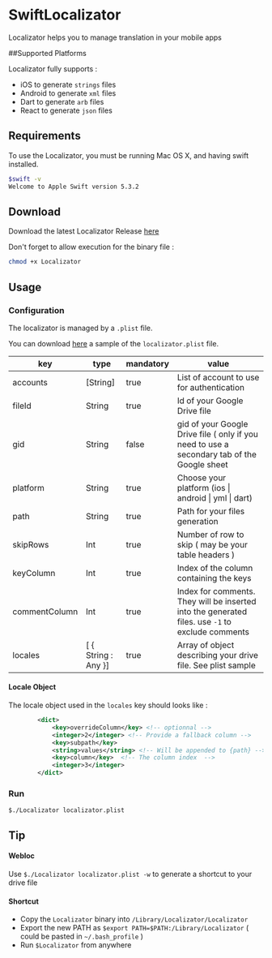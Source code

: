 # SwiftLocalizator
Localizator helps you to manage translation in your mobile apps

##Supported Platforms

Localizator fully supports :

- iOS to generate `strings` files
- Android to generate `xml` files
- Dart to generate `arb` files 
- React to generate `json` files 

## Requirements

To use the Localizator, you must be running Mac OS X, and having swift installed.

```sh
$swift -v
Welcome to Apple Swift version 5.3.2

```

## Download

Download the latest Localizator Release [here](https://github.com/celian-m/SwiftLocalizator/blob/master/bin/Localizator)

Don't forget to allow execution for the binary file :

```sh
chmod +x Localizator
```

## Usage

### Configuration

The localizator is managed by a `.plist` file.

You can download [here](https://github.com/celian-m/SwiftLocalizator/blob/master/localizator.plist) a sample of the `localizator.plist` file.



| key | type | mandatory | value |
|-----|------|-----------|-------|
|   accounts  |  [String]    |   true        |    List of account to use for authentication   |
|  fileId   |    String  |     true     |    Id of your Google Drive file   |
|  gid   |    String  |     false     |    gid of your Google Drive file ( only if you need to use a secondary tab of the Google sheet   |
|  platform   |    String  |    true      |   Choose your platform (ios \| android \| yml \| dart)    |
|   path  |   String   |     true      |   Path for your files generation    |
|  skipRows   |   Int   |    true       |    Number of row to skip ( may be your table headers )   |
|    keyColumn |   Int   |   true        |  Index of the column containing the keys     |
| commentColumn | Int | true | Index for comments. They will be inserted into the generated files. use `-1` to exclude comments |
| locales | [ { String : Any }]  | true | Array of object describing your drive file. See plist sample |

#### Locale Object
The locale object used in the `locales` key should looks like :

```xml
		<dict>
			<key>overrideColumn</key> <!-- optionnal -->
			<integer>2</integer> <!-- Provide a fallback column -->
			<key>subpath</key>  
			<string>values</string> <!-- Will be appended to {path} -->
			<key>column</key>  <!-- The column index  -->
			<integer>3</integer>
		</dict>
```
### Run
`$./Localizator localizator.plist`

## Tip

#### Webloc
Use `$./Localizator localizator.plist -w` to generate a shortcut to your drive file

#### Shortcut

- Copy the `Localizator` binary into  `/Library/Localizator/Localizator`
- Export the new PATH as `$export PATH=$PATH:/Library/Localizator` ( could be pasted in `~/.bash_profile` )
- Run `$Localizator` from anywhere



